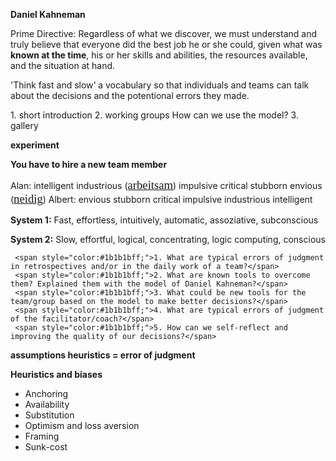 <span style="color:#1b1b1bff;"><b>Daniel Kahneman</b></span>

<span style="color:#1b1b1bff;">Prime Directive: Regardless of what we discover, we must understand and truly believe that everyone did the best job he or she could, given what was</span> <span style="color:#1b1b1bff;"><b>known at the time</b></span><span style="color:#1b1b1bff;">, his or her skills and abilities, the resources available, and the situation at hand.</span>

<span style="color:#1b1b1bff;">'Think fast and slow‘ a vocabulary so that individuals and teams can talk about the decisions and the potentional errors they made.</span>

<span style="color:#000ff;">1. short introduction</span>
<span style="color:#000ff;">2. working groups</span>
 <span style="color:#000ff;">How can we use the model?</span>
<span style="color:#000ff;">3. gallery</span>

<span style="color:#1b1b1bff;"><b>experiment</b></span>

<span style="color:#1b1b1bff;"><b>You have to hire a new team member</b></span> 

<span style="color:#1b1b1bff;">Alan:</span>
<span style="color:#1b1b1bff;">intelligent</span>
<span style="color:#1b1b1bff;">industrious (</span><a href="http://dict.leo.org/ende/%23/search=arbeitsam&searchLoc=0&resultOrder=basic&multiwordShowSingle=on" rel="noopener" class="external-link" target="_blank" style="font-family:ArialMT;font-size:14pt;color:#dca0dff;">arbeitsam</a><span style="color:#1b1b1bff;">)</span>
<span style="color:#1b1b1bff;">impulsive</span>
<span style="color:#1b1b1bff;">critical</span>
<span style="color:#1b1b1bff;">stubborn</span>
<span style="color:#1b1b1bff;">envious (</span><a href="http://dict.leo.org/ende/%23/search=neidig&searchLoc=0&resultOrder=basic&multiwordShowSingle=on" rel="noopener" class="external-link" target="_blank" style="font-family:ArialMT;font-size:14pt;color:#dca0dff;">neidig</a><span style="color:#1b1b1bff;">)</span>	<span style="color:#000ff;">Albert:</span>
<span style="color:#1b1b1bff;">envious</span>
<span style="color:#1b1b1bff;">stubborn</span>
<span style="color:#1b1b1bff;">critical</span>
<span style="color:#1b1b1bff;">impulsive</span>
<span style="color:#1b1b1bff;">industrious</span>
<span style="color:#1b1b1bff;">intelligent</span>








<span style="color:#1b1b1bff;"><b>System 1:</b></span> <span style="color:#1b1b1bff;">Fast, effortless, intuitively, automatic, assoziative, subconscious</span>

<span style="color:#1b1b1bff;"><b>System 2:</b></span> <span style="color:#1b1b1bff;">Slow, effortful, logical, concentrating, logic computing, conscious</span>


     <span style="color:#1b1b1bff;">1. What are typical errors of judgment in retrospectives and/or in the daily work of a team?</span>
     <span style="color:#1b1b1bff;">2. What are known tools to overcome them? Explained them with the model of Daniel Kahneman?</span>
     <span style="color:#1b1b1bff;">3. What could be new tools for the team/group based on the model to make better decisions?</span>
     <span style="color:#1b1b1bff;">4. What are typical errors of judgment of the facilitator/coach?</span>
     <span style="color:#1b1b1bff;">5. How can we self-reflect and improving the quality of our decisions?</span> 


<span style="color:#1b1b1bff;"><b>assumptions heuristics = error of judgment</b></span>

<span style="color:#1b1b1bff;"><b>Heuristics and biases</b></span>
- <span style="color:#1b1b1bff;">Anchoring</span>
- <span style="color:#1b1b1bff;">Availability</span>
- <span style="color:#1b1b1bff;">Substitution</span>
- <span style="color:#1b1b1bff;">Optimism and loss aversion</span>
- <span style="color:#1b1b1bff;">Framing</span>
- <span style="color:#1b1b1bff;">Sunk-cost</span>